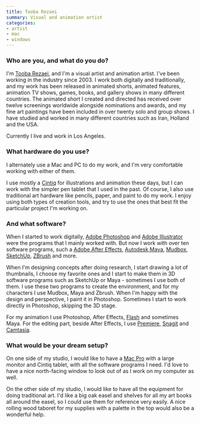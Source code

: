 ```yaml
---
title: Tooba Rezaei
summary: Visual and animation artist
categories:
- artist
- mac
- windows
---
```


### Who are you, and what do you do?

I'm [Tooba Rezaei](http://www.toobarezaei.com/ "Tooba's website."), and I'm a visual artist and animation artist. I've been working in the industry since 2003. I work both digitally and traditionally, and my work has been released in animated shorts, animated features, animation TV shows, games, books, and gallery shows in many different countries. The animated short I created and directed has received over twelve screenings worldwide alongside nominations and awards, and my fine art paintings have been included in over twenty solo and group shows. I have studied and worked in many different countries such as Iran, Holland and the USA. 

Currently I live and work in Los Angeles.

### What hardware do you use?

I alternately use a Mac and PC to do my work, and I'm very comfortable working with either of them. 

I use mostly a [Cintiq][] for illustrations and animation these days, but I can work with the simpler pen tablet that I used in the past. Of course, I also use traditional art hardware like pencils, paper, and paint to do my work. I enjoy using both types of creation tools, and try to use the ones that best fit the particular project I'm working on.

### And what software?

When I started to work digitally, [Adobe Photoshop][photoshop] and [Adobe Illustrator][illustrator] were the programs that I mainly worked with. But now I work with over ten software programs, such a [Adobe After Effects][after-effects], [Autodesk Maya][maya], [Mudbox][], [SketchUp][], [ZBrush][] and more.

When I'm designing concepts after doing research, I start drawing a lot of thumbnails, I choose my favorite ones and I start to make them in 3D software programs such as SketchUp or Maya - sometimes I use both of them. I use these two programs to create the environment, and for my characters I use Mudbox, Maya and Zbrush. When I'm happy with the design and perspective, I paint it in Photoshop. Sometimes I start to work directly in Photoshop, skipping the 3D stage.

For my animation I use Photoshop, After Effects, [Flash][] and sometimes Maya. For the editing part, beside After Effects, I use [Premiere][], [Snagit][] and [Camtasia][].

### What would be your dream setup?

On one side of my studio, I would like to have a [Mac Pro][mac-pro] with a large monitor and Cintiq tablet, with all the software programs I need. I'd love to have a nice north-facing window to look out of as I work on my computer as well.

On the other side of my studio, I would like to have all the equipment for doing traditional art. I'd like a big oak easel and shelves for all my art books all around the easel, so I could use them for reference very easily. A nice rolling wood taboret for my supplies with a palette in the top would also be a wonderful help.

[mac-pro]: https://www.apple.com/mac-pro/ "The Intel-based Mac tower computer."
[cintiq]: https://www.wacom.com/en/us/cintiq "A computer screen you can draw on."
[illustrator]: https://www.adobe.com/products/illustrator.html "A vector graphics editor."
[zbrush]: http://pixologic.com/zbrush/ "3D digital painting and sculpture software."
[sketchup]: https://www.sketchup.com/ "3D modeling software."
[snagit]: https://www.techsmith.com/snagit.html "Screen capturing software."
[after-effects]: https://www.adobe.com/products/aftereffects.html "Motion graphics and video editing software."
[flash]: https://en.wikipedia.org/wiki/Adobe_Flash "A software and animation editor."
[mudbox]: https://www.autodesk.com/products/mudbox/overview "3D digital sculpting and painting software."
[maya]: https://www.autodesk.com/products/maya/overview "3D animation software."
[camtasia]: https://www.techsmith.com/camtasia.html "Screencasting software."
[photoshop]: https://www.adobe.com/products/photoshop.html "A bitmap image editor."
[premiere]: https://www.adobe.com/products/premiere.html "A video editing suite."
